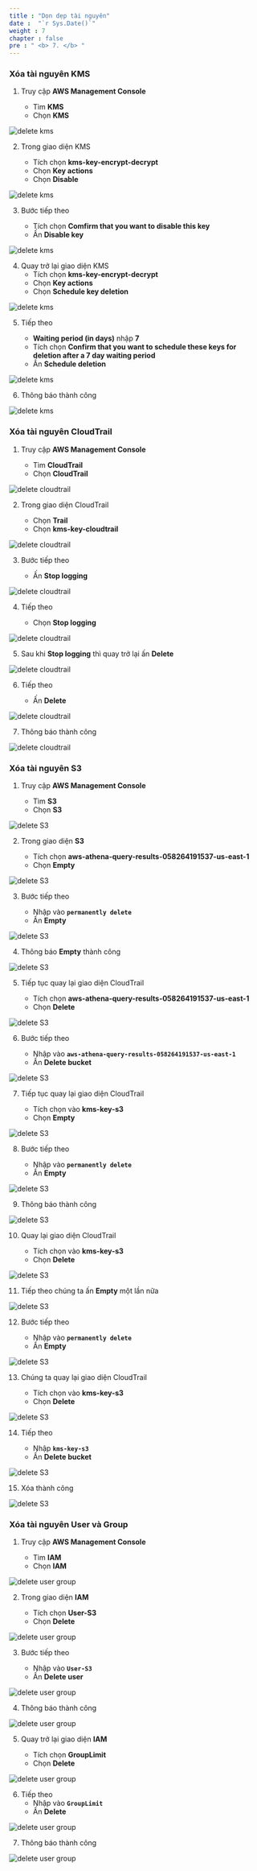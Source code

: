 ```yaml
---
title : "Dọn dẹp tài nguyên"
date :  "`r Sys.Date()`" 
weight : 7
chapter : false
pre : " <b> 7. </b> "
---
```


### Xóa tài nguyên KMS

1. Truy cập **AWS Management Console**

   - Tìm **KMS**
   - Chọn **KMS**

![delete kms](/aws-fcj-workshop02/images/7.delete-resources/7.1delete-kms/0001.png?width=90pc)

2. Trong giao diện KMS

    - Tích chọn **kms-key-encrypt-decrypt**
    - Chọn **Key actions**
    - Chọn **Disable**

![delete kms](/aws-fcj-workshop02/images/7.delete-resources/7.1delete-kms/0002.png?width=90pc)

3. Bước tiếp theo

    - Tích chọn **Comfirm that you want to disable this key**
    - Ấn **Disable key**

![delete kms](/aws-fcj-workshop02/images/7.delete-resources/7.1delete-kms/0003.png?width=90pc)

4. Quay trở lại giao diện KMS
    - Tích chọn **kms-key-encrypt-decrypt**
    - Chọn **Key actions**
    - Chọn **Schedule key deletion**

![delete kms](/aws-fcj-workshop02/images/7.delete-resources/7.1delete-kms/0004.png?width=90pc)

5. Tiếp theo

    - **Waiting period (in days)** nhập **7**
    - Tích chọn **Confirm that you want to schedule these keys for deletion after a 7 day waiting period**
    - Ấn **Schedule deletion**

![delete kms](/aws-fcj-workshop02/images/7.delete-resources/7.1delete-kms/0005.png?width=90pc)

6. Thông báo thành công

![delete kms](/aws-fcj-workshop02/images/7.delete-resources/7.1delete-kms/0006.png?width=90pc)

### Xóa tài nguyên CloudTrail

1. Truy cập **AWS Management Console**

   - Tìm **CloudTrail**
   - Chọn **CloudTrail**

![delete cloudtrail](/aws-fcj-workshop02/images/7.delete-resources/7.2delete-cloudtrail/0001.png?width=90pc)

2. Trong giao diện CloudTrail

    - Chọn **Trail**
    - Chọn **kms-key-cloudtrail**

![delete cloudtrail](/aws-fcj-workshop02/images/7.delete-resources/7.2delete-cloudtrail/0002.png?width=90pc)

3. Bước tiếp theo

    - Ấn **Stop logging**

![delete cloudtrail](/aws-fcj-workshop02/images/7.delete-resources/7.2delete-cloudtrail/0003.png?width=90pc)
 
 4. Tiếp theo

    - Chọn **Stop logging**

![delete cloudtrail](/aws-fcj-workshop02/images/7.delete-resources/7.2delete-cloudtrail/0004.png?width=90pc)

5. Sau khi **Stop logging** thì quay trở lại ấn **Delete**

![delete cloudtrail](/aws-fcj-workshop02/images/7.delete-resources/7.2delete-cloudtrail/0005.png?width=90pc)

6. Tiếp theo

    - Ấn **Delete**

![delete cloudtrail](/aws-fcj-workshop02/images/7.delete-resources/7.2delete-cloudtrail/0006.png?width=90pc)

7. Thông báo thành công

![delete cloudtrail](/aws-fcj-workshop02/images/7.delete-resources/7.2delete-cloudtrail/0007.png?width=90pc)

### Xóa tài nguyên S3

1. Truy cập **AWS Management Console**

   - Tìm **S3**
   - Chọn **S3**

![delete S3](/aws-fcj-workshop02/images/7.delete-resources/7.3delete-s3/0001.png?width=90pc)

2. Trong giao diện **S3**

    - Tích chọn **aws-athena-query-results-058264191537-us-east-1**
    - Chọn **Empty**

![delete S3](/aws-fcj-workshop02/images/7.delete-resources/7.3delete-s3/0002.png?width=90pc)

3. Bước tiếp theo

    - Nhập vào **```permanently delete```**
    - Ấn **Empty**

![delete S3](/aws-fcj-workshop02/images/7.delete-resources/7.3delete-s3/0003.png?width=90pc)
 
 4. Thông báo **Empty** thành công

![delete S3](/aws-fcj-workshop02/images/7.delete-resources/7.3delete-s3/0004.png?width=90pc)

5. Tiếp tục quay lại giao diện CloudTrail

    - Tích chọn **aws-athena-query-results-058264191537-us-east-1**
    - Chọn **Delete**

![delete S3](/images/7.delete-resources/7.3delete-s3/0005.png?width=90pc)

6. Bước tiếp theo
    
    - Nhập vào **```aws-athena-query-results-058264191537-us-east-1```**
    - Ấn **Delete bucket**

![delete S3](/aws-fcj-workshop02/images/7.delete-resources/7.3delete-s3/0006.png?width=90pc)

7. Tiếp tục quay lại giao diện CloudTrail

    - Tích chọn vào **kms-key-s3**
    - Chọn **Empty**

![delete S3](/aws-fcj-workshop02/images/7.delete-resources/7.3delete-s3/0007.png?width=90pc)

8. Bước tiếp theo

    - Nhập vào **```permanently delete```**
    - Ấn **Empty**

![delete S3](/aws-fcj-workshop02/images/7.delete-resources/7.3delete-s3/0008.png?width=90pc)

9. Thông báo thành công

![delete S3](/aws-fcj-workshop02/images/7.delete-resources/7.3delete-s3/0009.png?width=90pc)

10. Quay lại giao diện CloudTrail

    - Tích chọn vào **kms-key-s3**
    - Chọn **Delete**

![delete S3](/aws-fcj-workshop02/images/7.delete-resources/7.3delete-s3/0010.png?width=90pc)

11. Tiếp theo chúng ta ấn **Empty** một lần nữa

![delete S3](/aws-fcj-workshop02/images/7.delete-resources/7.3delete-s3/0011.png?width=90pc)

12. Bước tiếp theo

    - Nhập vào **```permanently delete```**
    - Ấn **Empty**

![delete S3](/aws-fcj-workshop02/images/7.delete-resources/7.3delete-s3/0012.png?width=90pc)

13. Chúng ta quay lại giao diện CloudTrail

    - Tích chọn vào **kms-key-s3**
    - Chọn **Delete**

![delete S3](/aws-fcj-workshop02/images/7.delete-resources/7.3delete-s3/0014.png?width=90pc)

14. Tiếp theo

    - Nhập **```kms-key-s3```**
    - Ấn **Delete bucket**

![delete S3](/aws-fcj-workshop02/images/7.delete-resources/7.3delete-s3/0015.png?width=90pc)

15. Xóa thành công

![delete S3](/aws-fcj-workshop02/images/7.delete-resources/7.3delete-s3/0016.png?width=90pc)

### Xóa tài nguyên User và Group

1. Truy cập **AWS Management Console**

   - Tìm **IAM**
   - Chọn **IAM**

![delete user group](/aws-fcj-workshop02/images/7.delete-resources/7.4delete-usergroup/0001.png?width=90pc)

2. Trong giao diện **IAM**

    - Tích chọn **User-S3**
    - Chọn **Delete**

![delete user group](/aws-fcj-workshop02/images/7.delete-resources/7.4delete-usergroup/0002.png?width=90pc)

3. Bước tiếp theo

    - Nhập vào **```User-S3```**
    - Ấn **Delete user**

![delete user group](/aws-fcj-workshop02/images/7.delete-resources/7.4delete-usergroup/0003.png?width=90pc)
 
 4. Thông báo thành công

![delete user group](/aws-fcj-workshop02/images/7.delete-resources/7.4delete-usergroup/0004.png?width=90pc)

5. Quay trở lại giao diện **IAM**

    - Tích chọn **GroupLimit**
    - Chọn **Delete**

![delete user group](/aws-fcj-workshop02/images/7.delete-resources/7.4delete-usergroup/0005.png?width=90pc)

6. Tiếp theo
    - Nhập vào **```GroupLimit```**
    - Ấn **Delete**

![delete user group](/aws-fcj-workshop02/images/7.delete-resources/7.4delete-usergroup/0006.png?width=90pc)

7. Thông báo thành công

![delete user group](/aws-fcj-workshop02/images/7.delete-resources/7.4delete-usergroup/0007.png?width=90pc)
